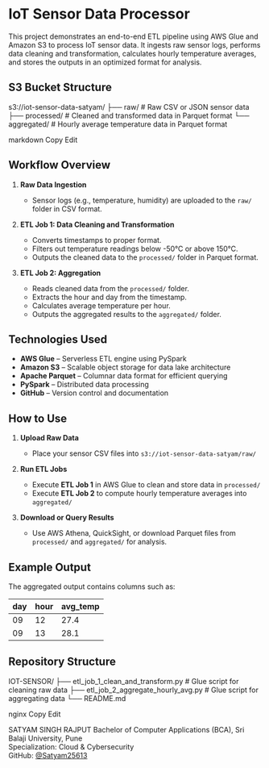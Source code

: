 # IoT Sensor Data Processor

This project demonstrates an end-to-end ETL pipeline using AWS Glue and Amazon S3 to process IoT sensor data. It ingests raw sensor logs, performs data cleaning and transformation, calculates hourly temperature averages, and stores the outputs in an optimized format for analysis.

## S3 Bucket Structure

s3://iot-sensor-data-satyam/
├── raw/ # Raw CSV or JSON sensor data
├── processed/ # Cleaned and transformed data in Parquet format
└── aggregated/ # Hourly average temperature data in Parquet format

markdown
Copy
Edit

## Workflow Overview

1. **Raw Data Ingestion**
   - Sensor logs (e.g., temperature, humidity) are uploaded to the `raw/` folder in CSV format.

2. **ETL Job 1: Data Cleaning and Transformation**
   - Converts timestamps to proper format.
   - Filters out temperature readings below -50°C or above 150°C.
   - Outputs the cleaned data to the `processed/` folder in Parquet format.

3. **ETL Job 2: Aggregation**
   - Reads cleaned data from the `processed/` folder.
   - Extracts the hour and day from the timestamp.
   - Calculates average temperature per hour.
   - Outputs the aggregated results to the `aggregated/` folder.

## Technologies Used

- **AWS Glue** – Serverless ETL engine using PySpark
- **Amazon S3** – Scalable object storage for data lake architecture
- **Apache Parquet** – Columnar data format for efficient querying
- **PySpark** – Distributed data processing
- **GitHub** – Version control and documentation

## How to Use

1. **Upload Raw Data**
   - Place your sensor CSV files into `s3://iot-sensor-data-satyam/raw/`

2. **Run ETL Jobs**
   - Execute **ETL Job 1** in AWS Glue to clean and store data in `processed/`
   - Execute **ETL Job 2** to compute hourly temperature averages into `aggregated/`

3. **Download or Query Results**
   - Use AWS Athena, QuickSight, or download Parquet files from `processed/` and `aggregated/` for analysis.

## Example Output

The aggregated output contains columns such as:

| day | hour | avg_temp |
|-----|------|----------|
| 09  | 12   | 27.4     |
| 09  | 13   | 28.1     |

## Repository Structure

IOT-SENSOR/
├── etl_job_1_clean_and_transform.py # Glue script for cleaning raw data
├── etl_job_2_aggregate_hourly_avg.py # Glue script for aggregating data
└── README.md

nginx
Copy
Edit



SATYAM SINGH RAJPUT 
Bachelor of Computer Applications (BCA), Sri Balaji University, Pune  
Specialization: Cloud & Cybersecurity  
GitHub: [@Satyam25613](https://github.com/Satyam25613)
